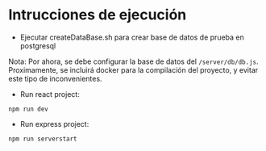 # Intrucciones de ejecución

- Ejecutar createDataBase.sh para crear base de datos de prueba en postgresql

Nota: Por ahora, se debe configurar la base de datos del `/server/db/db.js`. Proximamente, se incluirá docker para la compilación del proyecto, y evitar este tipo de inconvenientes.

- Run react project:
```
npm run dev 
```

- Run express project:
```
npm run serverstart
```